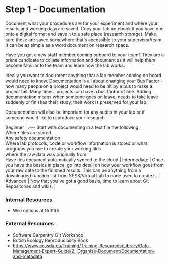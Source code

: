 # Step 1 - Documentation

Document what your procedures are for your experiment and where your results and working data are saved. Copy your lab notebook if you have one onto a digital format and save it to a safe place (research storage). Make sure these are saved somewhere that's accessible to your supervisor/team. It can be as simple as a word document on research space. 

Have you got a new staff member coming onboard to your team? They are a prime candidate to collate information and document as it will help them become familiar to the team and learn how the lab works.

Ideally you want to document anything that a lab member coming on board would need to know. Documentation is all about changing your Bus Factor - how many people on a project would need to be hit by a bus to make a project fail. Many times, projects can have a bus factor of one. Adding documentation means when someone goes on leave, needs to take leave suddenly or finishes their study, their work is preserved for your lab.

Documentation will also be important for any audits in your lab or if someone would like to reproduce your research.


 Beginner | :--- Start with documenting in a text file the following:  <br/>Where files are stored<br/>Any safety documentation<br/>Where lab protocols, code or workflow information is stored or what programs you use to create your working files<br/>where the raw data was originally from<br/> Have this document automatically synced to the cloud |
 Intermediate | Once you have the basics in place, go into detail on how your workflow goes from your raw data to the finished results. This can be anything from a downloaded function list from SPSS/Virtual Lab to code used to create it. |
 Advanced | Now that you've got a good basis, time to learn about Git Repositories and wikis.  |

### Internal Resources
* Wiki options at Griffith

### External Resources
* Software Carpentry Git Workshop
* British Ecology Reproducibility Book
* https://www.cessda.eu/Training/Training-Resources/Library/Data-Management-Expert-Guide/2.-Organise-Document/Documentation-and-metadata

